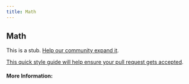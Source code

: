 ```yaml
---
title: Math
---
```


## Math

This is a stub. [Help our community expand it](https://github.com/freeCodeCamp/guide-articles/tree/master/articles/Math/index.md).

[This quick style guide will help ensure your pull request gets accepted](https://github.com/freeCodeCamp/guide-articles/blob/master/README.md).

<!-- The article goes here, in GitHub-flavored Markdown. Feel free to add YouTube videos, images, and CodePen/JSBin embeds  -->

#### More Information:
<!-- Please add any articles you think might be helpful to read before writing the article -->



